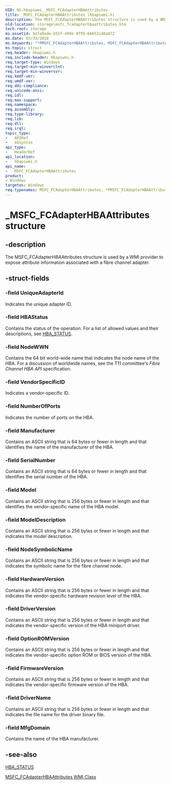 ```yaml
---
UID: NS:hbapiwmi._MSFC_FCAdapterHBAAttributes
title: _MSFC_FCAdapterHBAAttributes (hbapiwmi.h)
description: The MSFC_FCAdapterHBAAttributes structure is used by a WMI provider to expose attribute information associated with a fibre channel adapter.
old-location: storage\msfc_fcadapterhbaattributes.htm
tech.root: storage
ms.assetid: 5efe0ede-b55f-499e-9f95-66652cd8a872
ms.date: 03/29/2018
ms.keywords: "*PMSFC_FCAdapterHBAAttributes, MSFC_FCAdapterHBAAttributes, MSFC_FCAdapterHBAAttributes structure [Storage Devices], PMSFC_FCAdapterHBAAttributes, PMSFC_FCAdapterHBAAttributes structure pointer [Storage Devices], _MSFC_FCAdapterHBAAttributes, hbapiwmi/MSFC_FCAdapterHBAAttributes, hbapiwmi/PMSFC_FCAdapterHBAAttributes, storage.msfc_fcadapterhbaattributes, structs-Fibre_07d902b9-2da0-4bca-94ab-db837beff481.xml"
ms.topic: struct
req.header: hbapiwmi.h
req.include-header: Hbapiwmi.h
req.target-type: Windows
req.target-min-winverclnt: 
req.target-min-winversvr: 
req.kmdf-ver: 
req.umdf-ver: 
req.ddi-compliance: 
req.unicode-ansi: 
req.idl: 
req.max-support: 
req.namespace: 
req.assembly: 
req.type-library: 
req.lib: 
req.dll: 
req.irql: 
topic_type:
-	APIRef
-	kbSyntax
api_type:
-	HeaderDef
api_location:
-	hbapiwmi.h
api_name:
-	MSFC_FCAdapterHBAAttributes
product:
- Windows
targetos: Windows
req.typenames: MSFC_FCAdapterHBAAttributes, *PMSFC_FCAdapterHBAAttributes
---
```


# _MSFC_FCAdapterHBAAttributes structure


## -description


The MSFC_FCAdapterHBAAttributes structure is used by a WMI provider to expose attribute information associated with a fibre channel adapter. 


## -struct-fields




### -field UniqueAdapterId

Indicates the unique adapter ID. 


### -field HBAStatus

Contains the status of the operation. For a list of allowed values and their descriptions, see <a href="https://msdn.microsoft.com/library/windows/hardware/ff557233">HBA_STATUS</a>. 


### -field NodeWWN

Contains the 64 bit world-wide name that indicates the node name of the HBA. For a discussion of worldwide names, see the T11 committee's <i>Fibre Channel HBA API</i> specification.


### -field VendorSpecificID

Indicates a vendor-specific ID.


### -field NumberOfPorts

Indicates the number of ports on the HBA. 


### -field Manufacturer

Contains an ASCII string that is 64 bytes or fewer in length and that identifies the name of the manufacturer of the HBA.


### -field SerialNumber

Contains an ASCII string that is 64 bytes or fewer in length and that identifies the serial number of the HBA.


### -field Model

Contains an ASCII string that is 256 bytes or fewer in length and that identifies the vendor-specific name of the HBA model.


### -field ModelDescription

Contains an ASCII string that is 256 bytes or fewer in length and that indicates the model description. 


### -field NodeSymbolicName

Contains an ASCII string that is 256 bytes or fewer in length and that indicates the symbolic name for the fibre channel node. 


### -field HardwareVersion

Contains an ASCII string that is 256 bytes or fewer in length and that indicates the vendor-specific hardware revision level of the HBA.


### -field DriverVersion

Contains an ASCII string that is 256 bytes or fewer in length and that indicates the vendor-specific version of the HBA miniport driver. 


### -field OptionROMVersion

Contains an ASCII string that is 256 bytes or fewer in length and that indicates the vendor-specific option ROM or BIOS version of the HBA.


### -field FirmwareVersion

Contains an ASCII string that is 256 bytes or fewer in length and that indicates the vendor-specific firmware version of the HBA.


### -field DriverName

Contains an ASCII string that is 256 bytes or fewer in length and that indicates the file name for the driver binary file. 


### -field MfgDomain

Contains the name of the HBA manufacturer. 


## -see-also




<a href="https://msdn.microsoft.com/library/windows/hardware/ff557233">HBA_STATUS</a>



<a href="https://msdn.microsoft.com/library/windows/hardware/ff562497">MSFC_FCAdapterHBAAttributes WMI Class</a>
 

 

